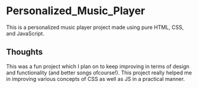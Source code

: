 # Personalized_Music_Player
This is a personalized music player project made using pure HTML, CSS, and JavaScript.

## Thoughts
This was a fun project which I plan on to keep improving in terms of design and functionality (and better songs ofcourse!). This project really helped
me in improving various concepts of CSS as well as JS in a practical manner.
